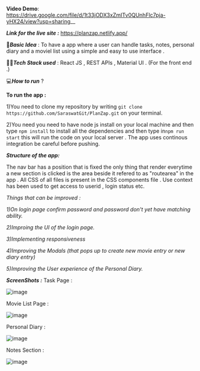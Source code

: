 

**Video Demo**: https://drive.google.com/file/d/1t33jODX3xZmITv0QUnhFlc7pja-yHX24/view?usp=sharing__

***Link for the live site :*** https://planzap.netlify.app/ 

🧠***Basic Idea*** : To have a app where a user can handle tasks, notes, personal diary  and a moviel list using a simple and easy to use interface . 

👨‍💻***Tech Stack used*** : React JS , REST APIs , Material UI . (For the front end .)

💻***How to run*** ?

**To run the app :**

1)You need to clone my repository by writing ```git clone https://github.com/SaraswatGit/PlanZap.git``` on your terminal. 

2)You need you need to have node js install on your local machine and then type ```npm install``` to install all the dependencies and then  type in```npm run start``` this will run the code on your local server . The app uses continous integration be careful before pushing.

***Structure of the app:***

The nav bar has a position that is fixed the only thing that render everytime a new section is clicked is the area beside it refered to as "routearea" in the app . All CSS of all files is present in the CSS components file . Use context has been used to get access to userid , login status etc. 

_Things that can be improved :_ 

_1)On login page confirm password and password don't yet have matching ability._ 

_2)Improing the UI of the login page._ 

_3)Implementing responsiveness_

_4)Improving the Modals (that pops up to create new movie entry or new diary entry)_ 

_5)Improving the User experience of the Personal Diary._ 

***ScreenShots :***
Task Page : 

![image](https://user-images.githubusercontent.com/58114914/151507246-fe2fe20e-b840-4632-a218-d11c1864f647.png)

Movie List Page :

![image](https://user-images.githubusercontent.com/58114914/151507293-f3cec004-9d87-4b8a-909a-da1701a654cc.png)

Personal Diary :

![image](https://user-images.githubusercontent.com/58114914/151507393-c7542115-13f0-4e3f-a975-feffc702a327.png)

Notes Section :

![image](https://user-images.githubusercontent.com/58114914/151507426-e2c5f4bf-9161-4778-b975-0575579def93.png)

